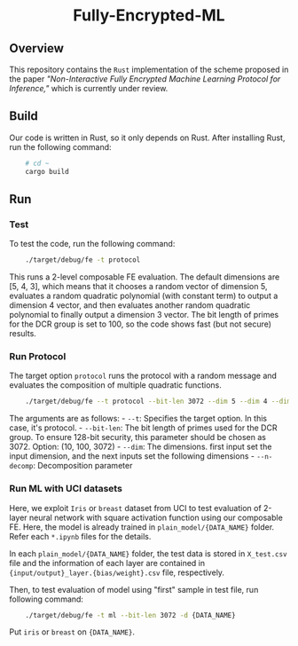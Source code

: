 <p align="center">
    <h1 align="center">Fully-Encrypted-ML</h1>
</p>

## Overview

This repository contains the `Rust` implementation of the scheme proposed in the paper *"Non-Interactive Fully Encrypted Machine Learning Protocol for Inference,"* which is currently under review.

## Build
Our code is written in Rust, so it only depends on Rust. After installing Rust, run the following command:
```bash
    # cd ~
    cargo build
```

## Run

### Test
To test the code, run the following command:
```bash
    ./target/debug/fe -t protocol
```
This runs a 2-level composable FE evaluation. The default dimensions are [5, 4, 3], which means that it chooses a random vector of dimension 5, evaluates a random quadratic polynomial (with constant term) to output a dimension 4 vector, and then evaluates another random quadratic polynomial to finally output a dimension 3 vector. The bit length of primes for the DCR group is set to 100, so the code shows fast (but not secure) results.

### Run Protocol

The target option `protocol` runs the protocol with a random message and evaluates the composition of multiple quadratic functions.
```bash
    ./target/debug/fe --t protocol --bit-len 3072 --dim 5 --dim 4 --dim 3 --dim 2 --n-decomp 4
```
The arguments are as follows:
	- `--t`: Specifies the target option. In this case, it's protocol.
	- `--bit-len`: The bit length of primes used for the DCR group. To ensure 128-bit security, this parameter should be chosen as 3072. Option: (10, 100, 3072)
	- `--dim`: The dimensions. first input set the input dimension, and the next inputs set the following dimensions
	- `--n-decomp`: Decomposition parameter

### Run ML with UCI datasets

Here, we exploit `Iris` or `breast` dataset from UCI to test evaluation of 2-layer neural network with square activation function using our composable FE. Here, the model is already trained in `plain_model/{DATA_NAME}` folder. Refer each `*.ipynb` files for the details.

In each `plain_model/{DATA_NAME}` folder, the test data is stored in `X_test.csv` file and the information of each layer are contained in `{input/output}_layer.{bias/weight}.csv` file, respectively.

Then, to test evaluation of model using "first" sample in test file, run following command:
```bash
	./target/debug/fe -t ml --bit-len 3072 -d {DATA_NAME}
```
Put `iris` or `breast` on `{DATA_NAME}`. 
